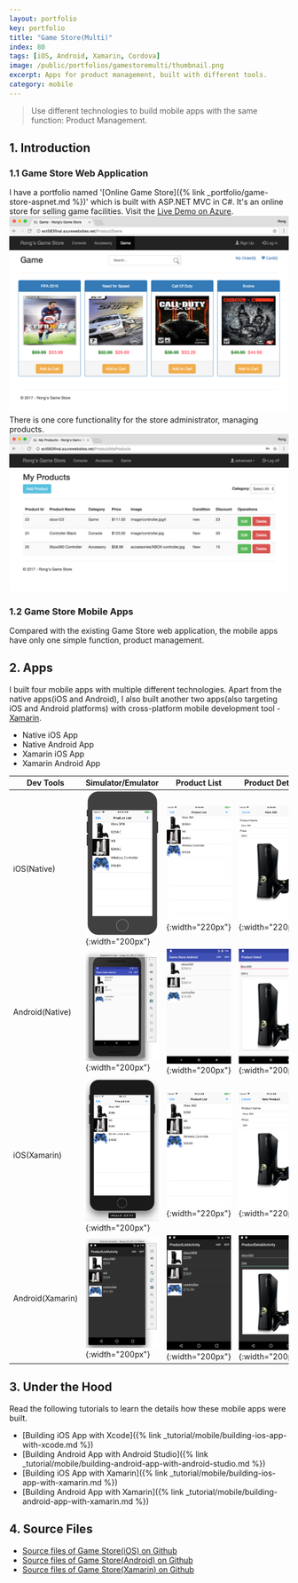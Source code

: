 ```yaml
---
layout: portfolio
key: portfolio
title: "Game Store(Multi)"
index: 80
tags: [iOS, Android, Xamarin, Cordova]
image: /public/portfolios/gamestoremulti/thumbnail.png
excerpt: Apps for product management, built with different tools.
category: mobile
---
```


> Use different technologies to build mobile apps with the same function: Product Management.

## 1. Introduction
### 1.1 Game Store Web Application
I have a portfolio named '[Online Game Store]({% link _portfolio/game-store-aspnet.md %})' which is built with ASP.NET MVC in C#. It's an online store for selling game facilities. Visit the <a href="https://ect583final.azurewebsites.net/" target="\_blank">Live Demo on Azure</a>.
![image](/public/portfolios/gamestoremulti/gamestore_web.png)  
There is one core functionality for the store administrator, managing products.
![image](/public/portfolios/gamestoremulti/gamestore_products.png)
### 1.2 Game Store Mobile Apps
Compared with the existing Game Store web application, the mobile apps have only one simple function, product management.

## 2. Apps
I built four mobile apps with multiple different technologies. Apart from the native apps(iOS and Android), I also built another two apps(also targeting iOS and Android platforms) with cross-platform mobile development tool - [Xamarin](https://xamarin.com/).
* Native iOS App
* Native Android App
* Xamarin iOS App
* Xamarin Android App

| Dev Tools       | Simulator/Emulator | Product List | Product Detail | Product Deletion |
|-----------------|--------------------|--------------|----------------|------------------|
| iOS(Native)     | ![image](/public/portfolios/gamestoremulti/ios_native_simulator.png){:width="200px"} | ![image](/public/portfolios/gamestoremulti/ios_native_productlist.png){:width="220px"} | ![image](/public/portfolios/gamestoremulti/ios_native_productdetail.png){:width="220px"} | ![image](/public/portfolios/gamestoremulti/ios_native_productdeletion.png){:width="220px"} |
| Android(Native) | ![image](/public/portfolios/gamestoremulti/android_native_emulator.png){:width="200px"} | ![image](/public/portfolios/gamestoremulti/android_native_productlist.png){:width="200px"} | ![image](/public/portfolios/gamestoremulti/android_native_productdetail.png){:width="200px"} | ![image](/public/portfolios/gamestoremulti/android_native_productdeletion.png){:width="200px"} |
| iOS(Xamarin)    | ![image](/public/portfolios/gamestoremulti/ios_xamarin_simulator.png){:width="200px"} | ![image](/public/portfolios/gamestoremulti/ios_xamarin_productlist.png){:width="220px"} | ![image](/public/portfolios/gamestoremulti/ios_xamarin_productdetail.png){:width="220px"} | ![image](/public/portfolios/gamestoremulti/ios_xamarin_productdeletion.png){:width="220px"} |
| Android(Xamarin)| ![image](/public/portfolios/gamestoremulti/android_xamarin_emulator.png){:width="200px"} | ![image](/public/portfolios/gamestoremulti/android_xamarin_productlist.png){:width="200px"} | ![image](/public/portfolios/gamestoremulti/android_xamarin_productdetail.png){:width="200px"} | ![image](/public/portfolios/gamestoremulti/android_xamarin_productdeletion.png){:width="200px"} |

## 3. Under the Hood
Read the following tutorials to learn the details how these mobile apps were built.
* [Building iOS App with Xcode]({% link _tutorial/mobile/building-ios-app-with-xcode.md %})
* [Building Android App with Android Studio]({% link _tutorial/mobile/building-android-app-with-android-studio.md %})
* [Building iOS App with Xamarin]({% link _tutorial/mobile/building-ios-app-with-xamarin.md %})
* [Building Android App with Xamarin]({% link _tutorial/mobile/building-android-app-with-xamarin.md %})

## 4. Source Files
* [Source files of Game Store(iOS) on Github](https://github.com/jojozhuang/game-store-ios)
* [Source files of Game Store(Android) on Github](https://github.com/jojozhuang/game-store-android)
* [Source files of Game Store(Xamarin) on Github](https://github.com/jojozhuang/game-store-xamarin)
